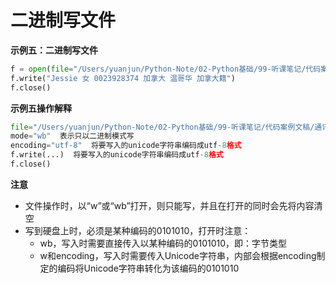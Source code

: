 # 二进制写文件

**示例五：二进制写文件**

```python
f = open(file="/Users/yuanjun/Python-Note/02-Python基础/99-听课笔记/代码案例文稿/通讯录.txt",mode="wb")
f.write("Jessie 女 0023928374 加拿大 温哥华 加拿大籍")
f.close()
```
**示例五操作解释**

```python
file="/Users/yuanjun/Python-Note/02-Python基础/99-听课笔记/代码案例文稿/通讯录.txt"  表示文件路径
mode="wb"  表示只以二进制模式写
encoding="utf-8"  将要写入的unicode字符串编码成utf-8格式
f.write(...)  将要写入的unicode字符串编码成utf-8格式
f.close()
```

**注意**
* 文件操作时，以“w”或“wb”打开，则只能写，并且在打开的同时会先将内容清空
* 写到硬盘上时，必须是某种编码的0101010，打开时注意：
  * wb，写入时需要直接传入以某种编码的0101010，即：字节类型
  * w和encoding，写入时需要传入Unicode字符串，内部会根据encoding制定的编码将Unicode字符串转化为该编码的0101010
